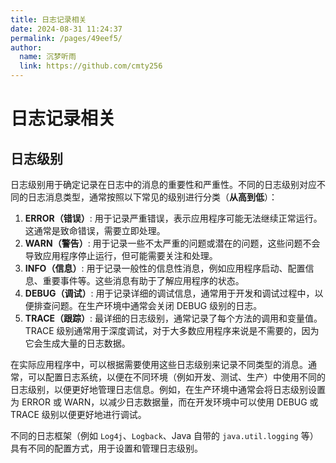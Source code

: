 ```yaml
---
title: 日志记录相关
date: 2024-08-31 11:24:37
permalink: /pages/49eef5/
author: 
  name: 沉梦听雨
  link: https://github.com/cmty256
---
```

# 日志记录相关

## 日志级别

日志级别用于确定记录在日志中的消息的重要性和严重性。不同的日志级别对应不同的日志消息类型，通常按照以下常见的级别进行分类（**从高到低**）：

1. **ERROR（错误）**: 用于记录严重错误，表示应用程序可能无法继续正常运行。这通常是致命错误，需要立即处理。
2. **WARN（警告）**: 用于记录一些不太严重的问题或潜在的问题，这些问题不会导致应用程序停止运行，但可能需要关注和处理。
3. **INFO（信息）**: 用于记录一般性的信息性消息，例如应用程序启动、配置信息、重要事件等。这些消息有助于了解应用程序的状态。
4. **DEBUG（调试）**: 用于记录详细的调试信息，通常用于开发和调试过程中，以便排查问题。在生产环境中通常会关闭 DEBUG 级别的日志。
5. **TRACE（跟踪）**: 最详细的日志级别，通常记录了每个方法的调用和变量值。TRACE 级别通常用于深度调试，对于大多数应用程序来说是不需要的，因为它会生成大量的日志数据。

在实际应用程序中，可以根据需要使用这些日志级别来记录不同类型的消息。通常，可以配置日志系统，以便在不同环境（例如开发、测试、生产）中使用不同的日志级别，以便更好地管理日志信息。例如，在生产环境中通常会将日志级别设置为 ERROR 或 WARN，以减少日志数据量，而在开发环境中可以使用 DEBUG 或 TRACE 级别以便更好地进行调试。

不同的日志框架（例如 `Log4j`、`Logback`、Java 自带的 `java.util.logging` 等）具有不同的配置方式，用于设置和管理日志级别。